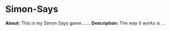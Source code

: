 # Simon-Says
**About:** 
This is my Simon Says game.......
**Description:**
The way it works is ...
